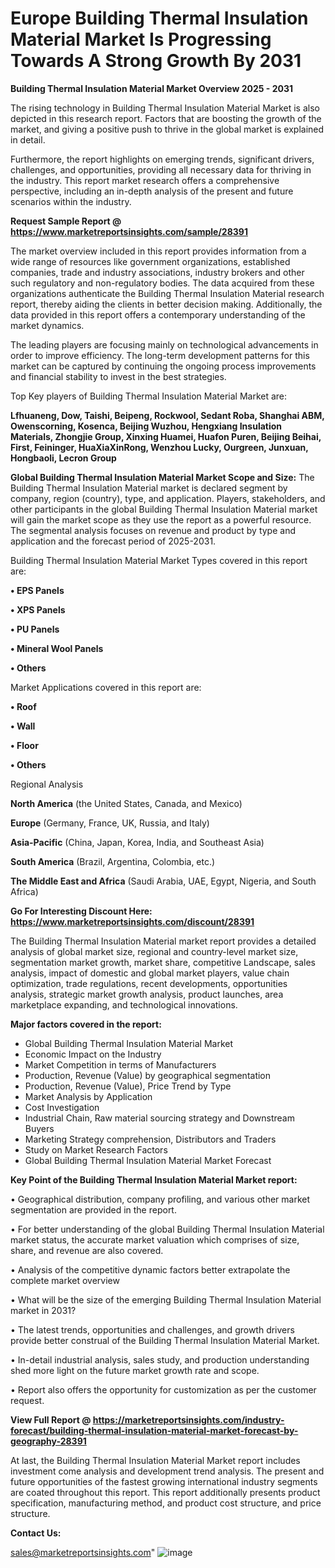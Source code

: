 # Europe Building Thermal Insulation Material Market Is Progressing Towards A Strong Growth By 2031

<Strong> Building Thermal Insulation Material Market Overview 2025 - 2031</strong>

The rising technology in Building Thermal Insulation Material Market is also depicted in this research report. Factors that are boosting the growth of the market, and giving a positive push to thrive in the global market is explained in detail.

Furthermore, the report highlights on emerging trends, significant drivers, challenges, and opportunities, providing all necessary data for thriving in the industry. This report market research offers a comprehensive perspective, including an in-depth analysis of the present and future scenarios within the industry.

<strong>Request Sample Report @ <a href=https://www.marketreportsinsights.com/sample/28391>https://www.marketreportsinsights.com/sample/28391</a></strong>

The market overview included in this report provides information from a wide range of resources like government organizations, established companies, trade and industry associations, industry brokers and other such regulatory and non-regulatory bodies. The data acquired from these organizations authenticate the Building Thermal Insulation Material research report, thereby aiding the clients in better decision making. Additionally, the data provided in this report offers a contemporary understanding of the market dynamics.

The leading players are focusing mainly on technological advancements in order to improve efficiency. The long-term development patterns for this market can be captured by continuing the ongoing process improvements and financial stability to invest in the best strategies.

Top Key players of Building Thermal Insulation Material Market are:

<strong>Lfhuaneng, Dow, Taishi, Beipeng, Rockwool, Sedant Roba, Shanghai ABM, Owenscorning, Kosenca, Beijing Wuzhou, Hengxiang Insulation Materials, Zhongjie Group, Xinxing Huamei, Huafon Puren, Beijing Beihai, First, Feininger, HuaXiaXinRong, Wenzhou Lucky, Ourgreen, Junxuan, Hongbaoli, Lecron Group</strong>

<strong><b>Global Building Thermal Insulation Material Market Scope and Size:</b></strong>
The Building Thermal Insulation Material market is declared segment by company, region (country), type, and application. Players, stakeholders, and other participants in the global Building Thermal Insulation Material market will gain the market scope as they use the report as a powerful resource. The segmental analysis focuses on revenue and product by type and application and the forecast period of 2025-2031.

Building Thermal Insulation Material Market Types covered in this report are:

<strong>• EPS Panels

• XPS Panels

• PU Panels

• Mineral Wool Panels

• Others</strong>

Market Applications covered in this report are:

<strong>• Roof

• Wall

• Floor

• Others</strong> 

Regional Analysis

<strong>North America</strong> (the United States, Canada, and Mexico)

<strong>Europe</strong> (Germany, France, UK, Russia, and Italy)

<strong>Asia-Pacific</strong> (China, Japan, Korea, India, and Southeast Asia)

<strong>South America</strong> (Brazil, Argentina, Colombia, etc.)

<strong>The Middle East and Africa</strong> (Saudi Arabia, UAE, Egypt, Nigeria, and South Africa)

<strong>Go For Interesting Discount Here: <a href=https://www.marketreportsinsights.com/discount/28391>https://www.marketreportsinsights.com/discount/28391</a></strong>

The Building Thermal Insulation Material market report provides a detailed analysis of global market size, regional and country-level market size, segmentation market growth, market share, competitive Landscape, sales analysis, impact of domestic and global market players, value chain optimization, trade regulations, recent developments, opportunities analysis, strategic market growth analysis, product launches, area marketplace expanding, and technological innovations.

<strong><b>Major factors covered in the report:</b></strong>
<ul>
  <li>Global Building Thermal Insulation Material Market </li>
  <li>Economic Impact on the Industry</li>
  <li>Market Competition in terms of Manufacturers</li>
  <li>Production, Revenue (Value) by geographical segmentation</li>
  <li>Production, Revenue (Value), Price Trend by Type</li>
  <li>Market Analysis by Application</li>
  <li>Cost Investigation</li>
  <li>Industrial Chain, Raw material sourcing strategy and Downstream Buyers</li>
  <li>Marketing Strategy comprehension, Distributors and Traders</li>
  <li>Study on Market Research Factors</li>
  <li>Global Building Thermal Insulation Material Market Forecast</li>
</ul>

<strong><b>Key Point of the Building Thermal Insulation Material Market report:</b></strong>

• Geographical distribution, company profiling, and various other market segmentation are provided in the report.

• For better understanding of the global Building Thermal Insulation Material market status, the accurate market valuation which comprises of size, share, and revenue are also covered.

• Analysis of the competitive dynamic factors better extrapolate the complete market overview

• What will be the size of the emerging Building Thermal Insulation Material market in 2031?

• The latest trends, opportunities and challenges, and growth drivers provide better construal of the Building Thermal Insulation Material Market.

• In-detail industrial analysis, sales study, and production understanding shed more light on the future market growth rate and scope.

• Report also offers the opportunity for customization as per the customer request.

<strong><b>View Full Report @ <a href=https://marketreportsinsights.com/industry-forecast/building-thermal-insulation-material-market-forecast-by-geography-28391>https://marketreportsinsights.com/industry-forecast/building-thermal-insulation-material-market-forecast-by-geography-28391</a></b></strong>


At last, the Building Thermal Insulation Material Market report includes investment come analysis and development trend analysis. The present and future opportunities of the fastest growing international industry segments are coated throughout this report. This report additionally presents product specification, manufacturing method, and product cost structure, and price structure.

<strong>Contact Us:</strong>

sales@marketreportsinsights.com"
![image](https://github.com/user-attachments/assets/c5663374-f347-4b92-a7d7-a7dfd586dea2)
